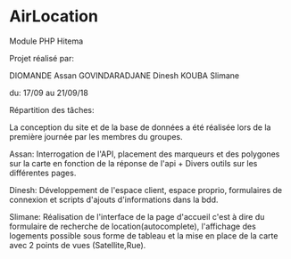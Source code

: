 # AirLocation
Module PHP Hitema


Projet réalisé par:

DIOMANDE Assan
GOVINDARADJANE Dinesh
KOUBA Slimane

du: 17/09 au 21/09/18

Répartition des tâches:

La conception du site et de la base de données a été réalisée lors de la première journée par les membres du groupes.

Assan: Interrogation de l'API, placement des marqueurs et des polygones sur la carte en fonction de la réponse de l'api + Divers outils sur les différentes pages.

Dinesh: Développement de l'espace client, espace proprio, formulaires de connexion et scripts d'ajouts d'informations dans la bdd.

Slimane: Réalisation de l'interface de la page d'accueil c'est à dire du formulaire de recherche de location(autocomplete), l'affichage des logements possible sous forme de tableau et la mise en place de la carte avec 2 points de vues (Satellite,Rue). 